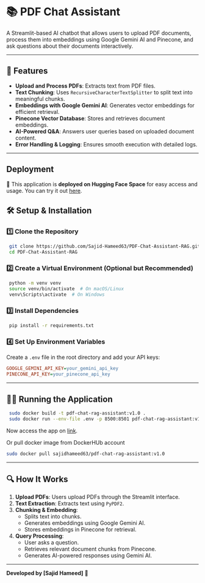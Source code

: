 # 📚 PDF Chat Assistant

A Streamlit-based AI chatbot that allows users to upload PDF documents, process them into embeddings using Google Gemini AI and Pinecone, and ask questions about their documents interactively.

---

## 🚀 Features
- **Upload and Process PDFs**: Extracts text from PDF files.
- **Text Chunking**: Uses `RecursiveCharacterTextSplitter` to split text into meaningful chunks.
- **Embeddings with Google Gemini AI**: Generates vector embeddings for efficient retrieval.
- **Pinecone Vector Database**: Stores and retrieves document embeddings.
- **AI-Powered Q&A**: Answers user queries based on uploaded document content.
- **Error Handling & Logging**: Ensures smooth execution with detailed logs.

---

## Deployment

🚀 This application is **deployed on Hugging Face Space** for easy access and usage. You can try it out [here](https://huggingface.co/spaces/sajidhameed63/QA-PDFs-Langchain-Pinecone). 

## 🛠️ Setup & Installation

### 1️⃣ Clone the Repository
```sh
 git clone https://github.com/Sajid-Hameed63/PDF-Chat-Assistant-RAG.git
 cd PDF-Chat-Assistant-RAG
```

### 2️⃣ Create a Virtual Environment (Optional but Recommended)
```sh
 python -m venv venv
 source venv/bin/activate  # On macOS/Linux
 venv\Scripts\activate  # On Windows
```

### 3️⃣ Install Dependencies
```sh
 pip install -r requirements.txt
```

### 4️⃣ Set Up Environment Variables
Create a `.env` file in the root directory and add your API keys:
```ini
GOOGLE_GEMINI_API_KEY=your_gemini_api_key
PINECONE_API_KEY=your_pinecone_api_key
```

---

## 🏃‍♂️ Running the Application
```sh
 sudo docker build -t pdf-chat-rag-assistant:v1.0 .
 sudo docker run --env-file .env -p 8500:8501 pdf-chat-rag-assistant:v1.0
```

Now access the app on [link](http://localhost:8500/). 

Or pull docker image from DockerHUb account
```sh
sudo docker pull sajidhameed63/pdf-chat-rag-assistant:v1.0
```
---

## 🔍 How It Works
1. **Upload PDFs**: Users upload PDFs through the Streamlit interface.
2. **Text Extraction**: Extracts text using `PyPDF2`.
3. **Chunking & Embedding**:
   - Splits text into chunks.
   - Generates embeddings using Google Gemini AI.
   - Stores embeddings in Pinecone for retrieval.
4. **Query Processing**:
   - User asks a question.
   - Retrieves relevant document chunks from Pinecone.
   - Generates AI-powered responses using Gemini AI.

---

**Developed by [Sajid Hameed]** 🚀
